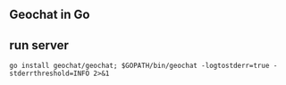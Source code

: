 Geochat in Go
-------------

## run server
`go install geochat/geochat; $GOPATH/bin/geochat -logtostderr=true -stderrthreshold=INFO 2>&1`
